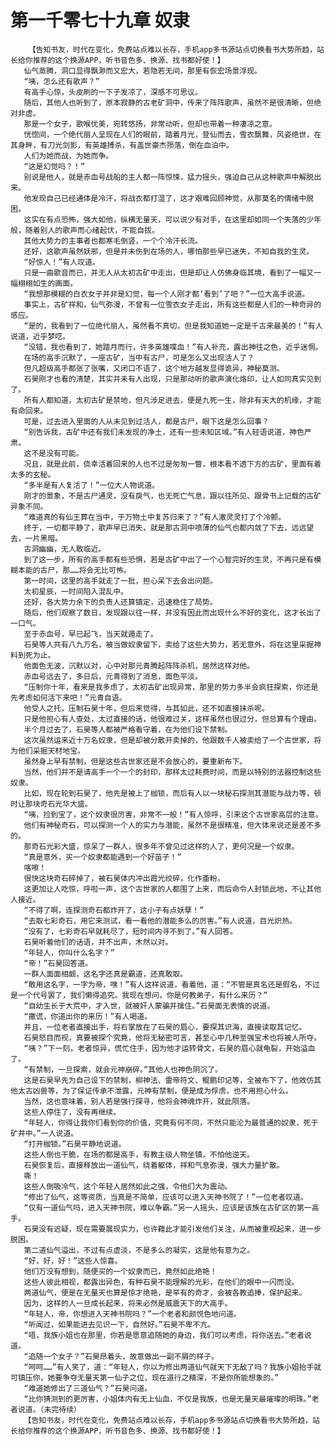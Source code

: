 # 第一千零七十九章 奴隶
        【告知书友，时代在变化，免费站点难以长存，手机app多书源站点切换看书大势所趋，站长给你推荐的这个换源APP，听书音色多、换源、找书都好使！】
       仙气蒸腾，洞口显得飘渺而又宏大，若隐若无间，那里有恢宏场景浮现。
       “咦，怎么还有歌声？”
       有高手心惊，头皮刷的一下子发凉了，深感不可思议。
       随后，其他人也听到了，原本寂静的古老矿洞中，传来了阵阵歌声，虽然不是很清晰，但绝对非虚。
       那是一个女子，歌喉优美，宛转悠扬，非常动听，但却也带着一种凄凉之意。
       恍惚间，一个绝代丽人呈现在人们的眼前，踏着月光，登仙而去，雪衣飘舞，风姿绝世，在其身畔，有刀光剑影，有英雄搏杀，有盖世豪杰殒落，倒在血泊中。
       人们为她而战，为她而争。
       “这是幻觉吗？！”
       别说是他人，就是赤血号战船的主人都一阵惊悚，猛力摇头，强迫自己从这种歌声中解脱出来。
       他发现自己已经通体是冷汗，将战衣都打湿了，这才艰难回顾神觉，从那莫名的情绪中脱困。
       这实在有点恐怖，强大如他，纵横无量天，可以说少有对手，在这里却如同一个失落的少年般，随着别人的歌声而心绪起伏，不能自拔。
       其他大势力的主事者也都寒毛倒竖，一个个冷汗长流。
       还好，这歌声虽然妖邪，但是并未伤到在场的人，哪怕那些早已迷失，不知自我的生灵。
       “好惊人！”有人叹道。
       只是一曲歌音而已，并无人从太初古矿中走出，但是却让人仿佛身临其境，看到了一幅又一幅栩栩如生的画面。
       “我想那模糊的白衣女子并非是幻觉，每一个人刚才都‘看到’了吧？”一位大高手说道。
       事实上，古矿祥和，仙气弥漫，不曾有一位雪衣女子走出，所有这些都是人们的一种奇异的感应。
       “是的，我看到了一位绝代丽人，虽然看不真切，但是我知道她一定是千古来最美的！”有人说道，近乎梦呓。
       “没错，我也看到了，她踏月而行，许多英雄喋血！”有人补充，露出神往之色，近乎迷惘。
       在场的高手沉默了，一座古矿，当中有古尸，可是怎么又出现活人了？
       但凡超级高手都张了张嘴，又闭口不语了，这个地方越发显得诡异，神秘莫测。
       石昊刚才也看的清楚，其实并未有人出现，只是那动听的歌声演化烙印，让人如同真实见到了。
       所有人都知道，太初古矿是禁地，但凡涉足进去，便是九死一生，除非有天大的机缘，才能有命回来。
       可是，过去进入里面的人从未见到过活人，都是古尸，眼下这是怎么回事？
       “别告诉我，古矿中还有我们未发现的净土，还有一些未知区域。”有人轻语说道，神色严肃。
       这不是没有可能。
       况且，就是此前，侥幸活着回来的人也不过是匆匆一瞥，根本看不透下方的古矿，里面有着太多的玄秘。
       “多半是有人复活了！”一位大人物说道。
       刚才的景象，不是古尸通灵，没有戾气，也无死亡气息，跟以往所见、跟骨书上记载的古矿异象不同。
       “难道真的有仙王葬在当中，于万物土中复苏归来了？”有人激灵灵打了个冷颤。
       终于，一切都平静了，歌声早已消失，就是那古洞中喷薄的仙气也都内敛了下去，远远望去，一片黑暗。
       古洞幽幽，无人敢临近。
       到了这一步，所有的高手都有些恐惧，若是古矿中出了一个心智完好的生灵，不再只是有模糊本能的古尸，那……将会无比可怖。
       第一时间，这里的高手就走了一批，担心呆下去会出问题。
       太初星辰，一时间陷入混乱中。
       还好，各大势力余下的负责人还算镇定，迅速稳住了局势。
       随后，他们观察了数日，发现跟以往一样，并没有因此而出现什么不好的变化，这才长出了一口气。
       至于赤血号，早已起飞，当天就遁走了。
       石昊等人共有八九万名，被当做奴隶留下，卖给了这些大势力，若无意外，将在这里采掘神料到死为止。
       他面色无波，沉默以对，心中对那元青腾起阵阵杀机，居然这样对他。
       赤血号远去了，多日后，元青得到了消息，面色平淡。
       “压制你十年，看来是我多虑了，太初古矿出现异常，那里的势力多半会疯狂探索，你还是先考虑如何活下来吧！”元青自语。
       他受人之托，压制石昊十年，但后来觉得，与其如此，还不如直接抹杀呢。
       只是他担心有人查处，太过直接的话，他很难过关，这样虽然也很过分，但总算有个理由。
       半个月过去了，石昊等人都被严格看守着，在为他们设下禁制。
       这次虽然运来近十万名奴隶，但是却被分散开卖掉的，他跟数千人被卖给了一个古世家，将为他们采掘天材地宝。
       虽然身上早有禁制，但是这些古世家还是不会放心的，要重新布下。
       当然，他们并不是请高手一个一个的封印，那样太过耗费时间，而是以特别的法器控制这些奴隶。
       比如，现在轮到石昊了，他先是被上了枷锁，而后有人以一块秘石探测其潜能与战力等，顿时让那块奇石光华大盛。
       “咦，捡到宝了，这个奴隶很厉害，非常不一般！”有人惊呼，引来这个古世家高层的注意。
       他们有神秘奇石，可以探测一个人的实力与潜能，虽然不是很精准，但大体来说还是差不多的。
       那奇石光彩大盛，惊呆了一群人，很多年不曾见过这样的人了，更何况是一个奴隶。
       “真是意外，买一个奴隶都能遇到一个好苗子！”
       喀嚓！
       很快这块奇石碎掉了，被石昊体内冲出霞光绞碎，化作齑粉。
       这更加让人吃惊，呼啦一声，这个古世家的人都围了上来，而后命令人封锁此地，不让其他人接近。
       “不得了啊，连探测奇石都炸开了，这小子有点妖孽！”
       “去取七彩奇石，用它来测试，看一看他的潜能多么的厉害。”有人说道，目光炽热。
       “没有了，七彩奇石早就耗尽了，短时间内寻不到了。”有人回答。
       石昊听着他们的话语，并不出声，木然以对。
       “年轻人，你叫什么名字？”
       “帝！”石昊回答道。
       一群人面面相觑，这名字还真是霸道，还真敢取。
       “敢用这名字，一字为帝，嘿！”有人这样说道，看着他，道：“不管是真名还是假名，不过是一个代号罢了，我们懒得追究。我现在想问，你是何教弟子，有什么来历？”
       “自幼生长于大荒中，才入世，就被奸人蒙骗并擒住。”石昊面无表情的说道。
       “撒谎，你道出你的来历！”有人喝道。
       并且，一位老者直接出手，将右掌放在了石昊的眉心，要探其识海，直接读取其记忆。
       石昊怒目而视，真要被探个究竟，他将无秘密可言，甚至心中几种至强宝术也将被人所夺。
       “咦？”下一刻，老者惊异，慌忙住手，因为他才运转骨文，石昊的眉心就龟裂，开始溢血了。
       “有禁制，一旦探索，就会元神崩碎。”其他人也神色阴沉了。
       这是石昊早先为自己设下的禁制，柳神法、雷帝符文、鲲鹏印记等，全被布下了，他效仿其他太古凶兽等，为了保证传承不泄露，元神有禁制，便是成为俘虏，也不用担心什么。
       当然，这也意味着，别人若是强行探寻，他将会神魂炸开，就此陨落。
       这些人停住了，没有再继续。
       “年轻人，你得让我你们看到你的价值，究竟有何不同，不然只能沦为最普通的奴隶，死于矿井中。”一人说道。
       “打开枷锁。”石昊平静地说道。
       这些人倒也干脆，在场的都是高手，有教主级人物坐镇，不怕他逆天。
       石昊恢复后，直接释放出一道仙气，绕着躯体，祥和气息弥漫，强大力量扩散。
       嘶！
       这些人倒吸冷气，这个年轻人居然如此之强，令他们大为震动。
       “修出了仙气，这等资质，当真是不简单，应该可以进入天神书院了！”一位老者叹道。
       “仅有一道仙气吗，进入天神书院，难以争霸。”另一人摇头，应该是该族在古矿区的第一高手。
       石昊没有迟疑，现在需要展现实力，也许藉此才能引发他们关注，从而被重视起来，进一步脱困。
       第二道仙气溢出，不过有点虚淡，不是多么的凝实，这是他有意为之。
       “好，好，好！”这些人惊喜。
       他们万没有想到，随便买的一个奴隶而已，竟然如此绝艳！
       这些人彼此相视，都露出异色，有种石昊不能理解的光彩，在他们的眼中一闪而没。
       两道仙气，便是在无量天也算是惊才绝艳，是罕有的奇才，会被各教追捧，保护起来。
       因为，这样的人一旦成长起来，将来必然是威震天下的大高手。
       “年轻人，帝，你想进入天神书院吗？”一个老者和颜悦色地问道。
       “听闻过，如果能进去见识一下，自然好。”石昊不卑不亢。
       “唔，我族小姐也在那里，你若是愿意追随她的身边，我们可以考虑，将你送去。”老者说道。
       “追随一个女子？”石昊昂着头，故意做出一副不屑的样子。
       “呵呵……”有人笑了，道：“年轻人，你以为修出两道仙气就天下无敌了吗？我族小姐抬手就可镇压你，她要争夺无量天第一仙子之位，现在道行之精深，不是你所能想象的。”
       “难道她修出了三道仙气？”石昊问道。
       “比你猜测到的更厉害，小姐体内有无上仙血，不仅是我族，也是无量天最璀璨的明珠。”老者说道。（未完待续）
       【告知书友，时代在变化，免费站点难以长存，手机app多书源站点切换看书大势所趋，站长给你推荐的这个换源APP，听书音色多、换源、找书都好使！】